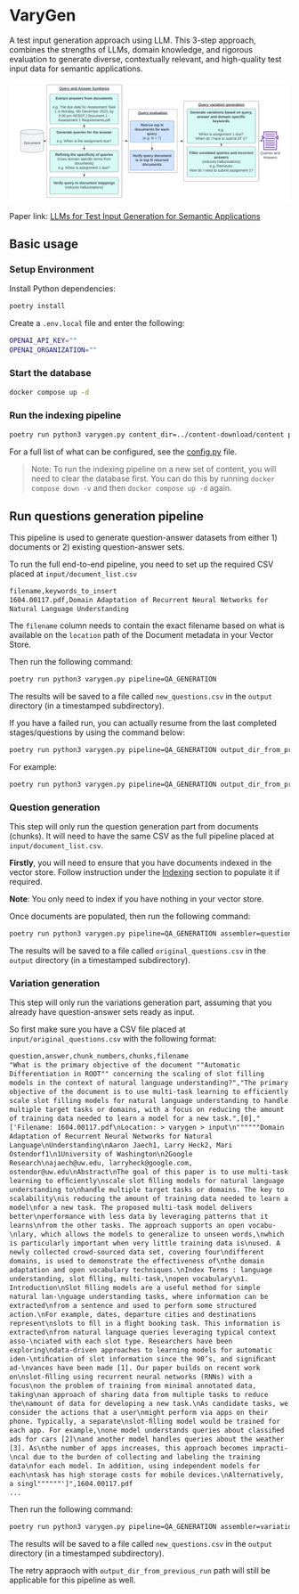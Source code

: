 # VaryGen

A test input generation approach using LLM. This 3-step approach, combines the strengths of LLMs, domain knowledge, and rigorous evaluation to generate diverse, contextually relevant, and high-quality test input data for semantic applications.

![Stages](./stages.png)

Paper link: [LLMs for Test Input Generation for Semantic Applications](https://arxiv.org/abs/2401.08138)

## Basic usage

### Setup Environment

Install Python dependencies:

```bash
poetry install
```

Create a ``.env.local`` file and enter the following:

```bash
OPENAI_API_KEY=""
OPENAI_ORGANIZATION=""
```

### Start the database

```bash
docker compose up -d
```

### Run the indexing pipeline

```bash
poetry run python3 varygen.py content_dir=../content-download/content pipeline=INDEXING
```

For a full list of what can be configured, see the [config.py](./varygen/config.py) file.

> Note: To run the indexing pipeline on a new set of content, you will need to clear the database first. You can do this by running `docker compose down -v` and then `docker compose up -d` again.

## Run questions generation pipeline

This pipeline is used to generate question-answer datasets from either 1) documents or 2) existing question-answer sets.

To run the full end-to-end pipeline, you need to set up the required CSV placed at `input/document_list.csv`

```csv
filename,keywords_to_insert
1604.00117.pdf,Domain Adaptation of Recurrent Neural Networks for Natural Language Understanding
```

The `filename` column needs to contain the exact filename based on what is available on the `location` path of the Document metadata in your Vector Store.

Then run the following command:

```bash
poetry run python3 varygen.py pipeline=QA_GENERATION
```

The results will be saved to a file called `new_questions.csv` in the `output` directory (in a timestamped subdirectory).

If you have a failed run, you can actually resume from the last completed stages/questions by using the command below:

```bash
poetry run python3 varygen.py pipeline=QA_GENERATION output_dir_from_previous_run=path/to/the/previous/failed/run
```

For example:

```bash
poetry run python3 varygen.py pipeline=QA_GENERATION output_dir_from_previous_run=./output/2023-11-30-15-51-19
```

### Question generation

This step will only run the question generation part from documents (chunks). It will need to have the same CSV as the full pipeline placed at `input/document_list.csv`.

**Firstly**, you will need to ensure that you have documents indexed in the vector store. Follow instruction under the [Indexing](#run-the-indexing-pipeline) section to populate it if required.

**Note**: You only need to index if you have nothing in your vector store.

Once documents are populated, then run the following command:

```bash
poetry run python3 varygen.py pipeline=QA_GENERATION assembler=questions_generation
```

The results will be saved to a file called `original_questions.csv` in the `output` directory (in a timestamped subdirectory).

### Variation generation

This step will only run the variations generation part, assuming that you already have question-answer sets ready as input.

So first make sure you have a CSV file placed at `input/original_questions.csv` with the following format:

```csv
question,answer,chunk_numbers,chunks,filename
"What is the primary objective of the document ""Automatic Differentiation in ROOT"" concerning the scaling of slot filling models in the context of natural language understanding?","The primary objective of the document is to use multi-task learning to efficiently scale slot filling models for natural language understanding to handle multiple target tasks or domains, with a focus on reducing the amount of training data needed to learn a model for a new task.",[0],"['Filename: 1604.00117.pdf\nLocation: > varygen > input\n""""""Domain Adaptation of Recurrent Neural Networks for Natural Language\nUnderstanding\nAaron Jaech1, Larry Heck2, Mari Ostendorf1\n1University of Washington\n2Google Research\najaech@uw.edu, larryheck@google.com, ostendor@uw.edu\nAbstract\nThe goal of this paper is to use multi-task learning to efﬁciently\nscale slot ﬁlling models for natural language understanding to\nhandle multiple target tasks or domains. The key to scalability\nis reducing the amount of training data needed to learn a model\nfor a new task. The proposed multi-task model delivers better\nperformance with less data by leveraging patterns that it learns\nfrom the other tasks. The approach supports an open vocabu-\nlary, which allows the models to generalize to unseen words,\nwhich is particularly important when very little training data is\nused. A newly collected crowd-sourced data set, covering four\ndifferent domains, is used to demonstrate the effectiveness of\nthe domain adaptation and open vocabulary techniques.\nIndex Terms : language understanding, slot ﬁlling, multi-task,\nopen vocabulary\n1. Introduction\nSlot ﬁlling models are a useful method for simple natural lan-\nguage understanding tasks, where information can be extracted\nfrom a sentence and used to perform some structured action.\nFor example, dates, departure cities and destinations represent\nslots to ﬁll in a ﬂight booking task. This information is extracted\nfrom natural language queries leveraging typical context asso-\nciated with each slot type. Researchers have been exploring\ndata-driven approaches to learning models for automatic iden-\ntiﬁcation of slot information since the 90’s, and signiﬁcant ad-\nvances have been made [1]. Our paper builds on recent work on\nslot-ﬁlling using recurrent neural networks (RNNs) with a focus\non the problem of training from minimal annotated data, taking\nan approach of sharing data from multiple tasks to reduce the\namount of data for developing a new task.\nAs candidate tasks, we consider the actions that a user\nmight perform via apps on their phone. Typically, a separate\nslot-ﬁlling model would be trained for each app. For example,\none model understands queries about classiﬁed ads for cars [2]\nand another model handles queries about the weather [3]. As\nthe number of apps increases, this approach becomes impracti-\ncal due to the burden of collecting and labeling the training data\nfor each model. In addition, using independent models for each\ntask has high storage costs for mobile devices.\nAlternatively, a singl""""""']",1604.00117.pdf
...
```

Then run the following command:

```bash
poetry run python3 varygen.py pipeline=QA_GENERATION assembler=variations_generation
```

The results will be saved to a file called `new_questions.csv` in the `output` directory (in a timestamped subdirectory).

The retry appraoch with `output_dir_from_previous_run` path will still be applicable for this pipeline as well.
